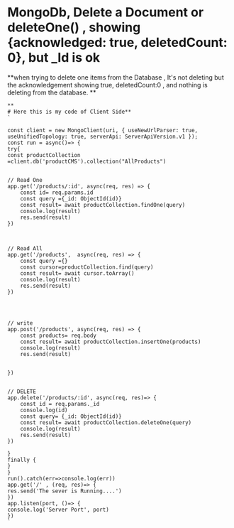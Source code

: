 
# MongoDb, Delete a Document or deleteOne() , showing {acknowledged: true, deletedCount: 0}, but _Id is ok

**when trying to delete one items from the Database , It's not deleting but the acknowledgement showing true, deletedCount:0 , and nothing is deleting from the database. **
```**
**
# Here this is my code of Client Side**
`

const client = new MongoClient(uri, { useNewUrlParser: true, useUnifiedTopology: true, serverApi: ServerApiVersion.v1 });
const run = async()=> {
try{
const productCollection =client.db('productCMS').collection("AllProducts")


// Read One 
app.get('/products/:id', async(req, res) => {
    const id= req.params.id
    const query ={_id: ObjectId(id)}
    const result= await productCollection.findOne(query)
    console.log(result)
    res.send(result)
})



// Read All
app.get('/products',  async(req, res) => {
    const query ={}
    const cursor=productCollection.find(query)
    const result= await cursor.toArray()
    console.log(result)
    res.send(result)
})




// write
app.post('/products', async(req, res) => {
    const products= req.body
    const result= await productCollection.insertOne(products)
    console.log(result)
    res.send(result)


})


// DELETE 
app.delete('/products/:id', async(req, res)=> {
    const id = req.params._id
    console.log(id)
    const query= {_id: ObjectId(id)}
    const result= await productCollection.deleteOne(query)
    console.log(result)
    res.send(result)
})

}
finally {
}
}
run().catch(err=>console.log(err))
app.get('/' , (req, res)=> {
res.send('The sever is Running....')
})
app.listen(port, ()=> {
console.log('Server Port', port)
})
`


        